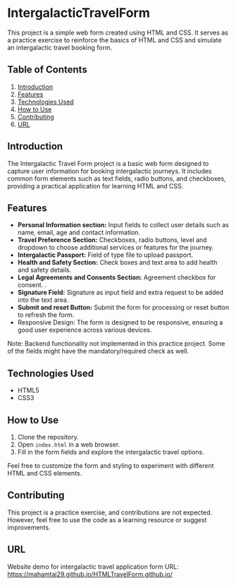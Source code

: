 # IntergalacticTravelForm

This project is a simple web form created using HTML and CSS. It serves as a practice exercise to reinforce the basics of HTML and CSS and simulate an intergalactic travel booking form.

## Table of Contents

1. [Introduction](#introduction)
2. [Features](#features)
3. [Technologies Used](#technologies-used)
4. [How to Use](#how-to-use)
5. [Contributing](#contributing)
6. [URL](#url)

## Introduction

The Intergalactic Travel Form project is a basic web form designed to capture user information for booking intergalactic journeys. It includes common form elements such as text fields, radio buttons, and checkboxes, providing a practical application for learning HTML and CSS.

## Features

- **Personal Information section:** Input fields to collect user details such as name, email, age and contact information.
- **Travel Preference Section:** Checkboxes, radio buttons, level and dropdown to choose additional services or features for the journey.
- **Intergalactic Passport:** Field of type file to upload passport.
- **Health and Safety Section:** Check boxes and text area to add health and safety details.
- **Legal Agreements and Consents Section:** Agreement checkbox for consent. .
- **Signature Field:** Signature as input field and extra request to be added into the text area.
- **Submit and reset Button:** Submit the form for processing or reset button to refresh the form.
- Responsive Design: The form is designed to be responsive, ensuring a good user experience across various devices.

Note: Backend functionality not implemented in this practice project. Some of the fields might have the mandatory/required check as well.

## Technologies Used

- HTML5
- CSS3
  
## How to Use

1. Clone the repository.
2. Open `index.html` in a web browser.
3. Fill in the form fields and explore the intergalactic travel options.

Feel free to customize the form and styling to experiment with different HTML and CSS elements.

## Contributing

This project is a practice exercise, and contributions are not expected. However, feel free to use the code as a learning resource or suggest improvements.

## URL
Website demo for intergalactic travel application form URL: https://mahamtaj29.github.io/HTMLTravelForm.github.io/
